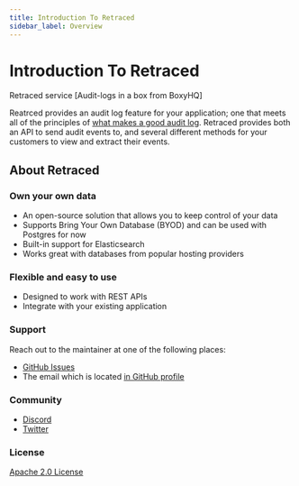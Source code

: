 ```yaml
---
title: Introduction To Retraced
sidebar_label: Overview
---
```


# Introduction To Retraced

Retraced service [Audit-logs in a box from BoxyHQ]

Reatrced provides an audit log feature for your application; one that meets all of the principles of [what makes a good audit log](/docs/retraced/how-to-audit-log). Retraced provides both an API to send audit events to, and several different methods for your customers to view and extract their events.

## About Retraced

### Own your own data​

- An open-source solution that allows you to keep control of your data
- Supports Bring Your Own Database (BYOD) and can be used with Postgres for now
- Built-in support for Elasticsearch
- Works great with databases from popular hosting providers

### Flexible and easy to use​

- Designed to work with REST APIs
- Integrate with your existing application

### Support

Reach out to the maintainer at one of the following places:

- [GitHub Issues](https://github.com/retracedhq/retraced/issues)
- The email which is located [in GitHub profile](https://github.com/deepakprabhakara)

### Community

- [Discord](https://discord.gg/uyb7pYt4Pa)
- [Twitter](https://twitter.com/boxyhq)

### License

[Apache 2.0 License](https://github.com/retracedhq/retraced/blob/master/LICENSE)

